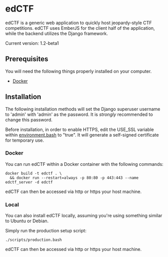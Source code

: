# edCTF

edCTF is a generic web application to quickly host jeopardy-style CTF competitions.  edCTF uses EmberJS for the client half of the application, while the backend utilizes the Django framework.


Current version: 1.2-beta1

## Prerequisites

You will need the following things properly installed on your computer.

* [Docker](http://docs.docker.com/engine/installation/)

## Installation
The following installation methods will set the Django superuser username to 'admin' with 'admin' as the password.  It is *strongly* recommended to change this password.

Before installation, in order to enable HTTPS, edit the USE_SSL variable within [environment.bash](scripts/environment.bash#L39) to "true".  It will generate a self-signed certificate for temporary use.

### Docker
You can run edCTF within a Docker container with the following commands:
```
docker build -t edctf . \
  && docker run --restart=always -p 80:80 -p 443:443 --name edctf_server -d edctf
```
edCTF can then be accessed via http or https your host machine.

### Local
You can also install edCTF locally, assuming you're using something similar to Ubuntu or Debian.

Simply run the production setup script:
```
./scripts/production.bash
```
edCTF can then be accessed via http or https your host machine.
